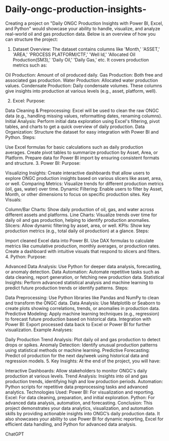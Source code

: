 # Daily-ongc-production-insights-
Creating a project on "Daily ONGC Production Insights with Power BI, Excel, and Python" would showcase your ability to handle, visualize, and analyze real-world oil and gas production data. Below is an overview of how you can structure the project:
1. Dataset Overview:
The dataset contains columns like 'Month,' 'ASSET,' 'AREA,' 'PROCESS PLATFORM/CTF,' 'Well Id,' 'Allocated Oil Production(SM3),' 'Daily Oil,' 'Daily Gas,' etc. It covers production metrics such as:

Oil Production: Amount of oil produced daily.
Gas Production: Both free and associated gas production.
Water Production: Allocated water production values.
Condensate Production: Daily condensate volumes.
These columns give insights into production at various levels (e.g., asset, platform, well).

2. Excel:
Purpose:

Data Cleaning & Preprocessing: Excel will be used to clean the raw ONGC data (e.g., handling missing values, reformatting dates, renaming columns).
Initial Analysis: Perform initial data exploration using Excel's filtering, pivot tables, and charts to get a quick overview of daily production.
Data Organization: Structure the dataset for easy integration with Power BI and Python.
Steps:

Use Excel formulas for basic calculations such as daily production averages.
Create pivot tables to summarize production by Asset, Area, or Platform.
Prepare data for Power BI import by ensuring consistent formats and structure.
3. Power BI:
Purpose:

Visualizing Insights: Create interactive dashboards that allow users to explore ONGC production insights based on various slicers like asset, area, or well.
Comparing Metrics: Visualize trends for different production metrics (oil, gas, water) over time.
Dynamic Filtering: Enable users to filter by Asset, Month, or other dimensions to focus on specific production sites.
Key Visuals:

Column/Bar Charts: Show daily production of oil, gas, and water across different assets and platforms.
Line Charts: Visualize trends over time for daily oil and gas production, helping to identify production anomalies.
Slicers: Allow dynamic filtering by asset, area, or well.
KPIs: Show key production metrics (e.g., total daily oil production) at a glance.
Steps:

Import cleaned Excel data into Power BI.
Use DAX formulas to calculate metrics like cumulative production, monthly averages, or production rates.
Create a dashboard with intuitive visuals that respond to slicers and filters.
4. Python:
Purpose:

Advanced Data Analysis: Use Python for deeper data analysis, forecasting, or anomaly detection.
Data Automation: Automate repetitive tasks such as data cleaning, report generation, or fetching new production data.
Statistical Insights: Perform advanced statistical analysis and machine learning to predict future production trends or identify patterns.
Steps:

Data Preprocessing: Use Python libraries like Pandas and NumPy to clean and transform the ONGC data.
Data Analysis: Use Matplotlib or Seaborn to create plots showing correlations, trends, or anomalies in production data.
Predictive Modeling: Apply machine learning techniques (e.g., regression) to forecast future production based on historical data.
Integration with Power BI: Export processed data back to Excel or Power BI for further visualization.
Example Analyses:

Daily Production Trend Analysis: Plot daily oil and gas production to detect drops or spikes.
Anomaly Detection: Identify unusual production patterns using statistical methods or machine learning.
Predictive Forecasting: Predict oil production for the next day/week using historical data and regression models.
5. Key Insights:
At the end of the project, you will have:

Interactive Dashboards: Allow stakeholders to monitor ONGC's daily production at various levels.
Trend Analysis: Insights into oil and gas production trends, identifying high and low production periods.
Automation: Python scripts for repetitive data preprocessing tasks and advanced analytics.
Technologies Used:
Power BI: For visualization and reporting.
Excel: For data cleaning, preparation, and initial exploration.
Python: For advanced data analysis, automation, and forecasting.
Conclusion:
This project demonstrates your data analytics, visualization, and automation skills by providing actionable insights into ONGC’s daily production data. It also showcases your ability to use Power BI for dynamic reporting, Excel for efficient data handling, and Python for advanced data analysis.






ChatGPT 
